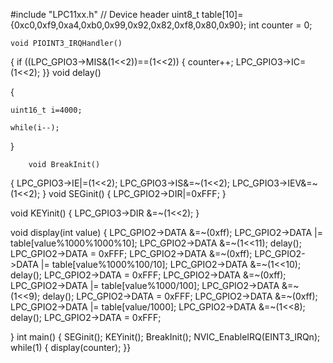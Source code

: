 #include "LPC11xx.h"                    // Device header
uint8_t table[10]={0xc0,0xf9,0xa4,0xb0,0x99,0x92,0x82,0xf8,0x80,0x90};
int counter = 0;

	void PIOINT3_IRQHandler()
{
	if ((LPC_GPIO3->MIS&(1<<2))==(1<<2))
{
	counter++;
	LPC_GPIO3->IC=(1<<2);
}}
	void delay()

{

	uint16_t i=4000;

	while(i--);

}

	
		void BreakInit()
{
	LPC_GPIO3->IE|=(1<<2);
	LPC_GPIO3->IS&=~(1<<2);
	LPC_GPIO3->IEV&=~(1<<2);
}
	void SEGinit()
{
	LPC_GPIO2->DIR|=0xFFF;
}

void KEYinit()
{
	LPC_GPIO3->DIR &=~(1<<2);
}

void display(int value)
{
		LPC_GPIO2->DATA &=~(0xff);
		LPC_GPIO2->DATA |= table[value%1000%1000%10];
		LPC_GPIO2->DATA &=~(1<<11);
		delay();
		LPC_GPIO2->DATA = 0xFFF;
		LPC_GPIO2->DATA &=~(0xff);
		LPC_GPIO2->DATA |= table[value%1000%100/10];
		LPC_GPIO2->DATA &=~(1<<10);
		delay();
		LPC_GPIO2->DATA = 0xFFF;
		LPC_GPIO2->DATA &=~(0xff);
		LPC_GPIO2->DATA |= table[value%1000/100];
		LPC_GPIO2->DATA &=~(1<<9);
		delay();
		LPC_GPIO2->DATA = 0xFFF;
		LPC_GPIO2->DATA &=~(0xff);
		LPC_GPIO2->DATA |= table[value/1000];
		LPC_GPIO2->DATA &=~(1<<8);
		delay();
		LPC_GPIO2->DATA = 0xFFF;

}
int main()
{
		SEGinit();
		KEYinit();
		BreakInit();
		NVIC_EnableIRQ(EINT3_IRQn);
		while(1)
{
		display(counter);
}}
